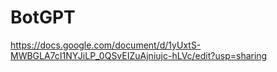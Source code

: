 # BotGPT
https://docs.google.com/document/d/1yUxtS-MWBGLA7cI1NYJiLP_0QSvEIZuAjniujc-hLVc/edit?usp=sharing
